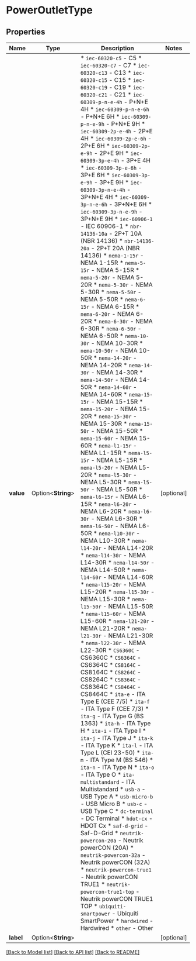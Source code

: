 # PowerOutletType

## Properties

Name | Type | Description | Notes
------------ | ------------- | ------------- | -------------
**value** | Option<**String**> | * `iec-60320-c5` - C5 * `iec-60320-c7` - C7 * `iec-60320-c13` - C13 * `iec-60320-c15` - C15 * `iec-60320-c19` - C19 * `iec-60320-c21` - C21 * `iec-60309-p-n-e-4h` - P+N+E 4H * `iec-60309-p-n-e-6h` - P+N+E 6H * `iec-60309-p-n-e-9h` - P+N+E 9H * `iec-60309-2p-e-4h` - 2P+E 4H * `iec-60309-2p-e-6h` - 2P+E 6H * `iec-60309-2p-e-9h` - 2P+E 9H * `iec-60309-3p-e-4h` - 3P+E 4H * `iec-60309-3p-e-6h` - 3P+E 6H * `iec-60309-3p-e-9h` - 3P+E 9H * `iec-60309-3p-n-e-4h` - 3P+N+E 4H * `iec-60309-3p-n-e-6h` - 3P+N+E 6H * `iec-60309-3p-n-e-9h` - 3P+N+E 9H * `iec-60906-1` - IEC 60906-1 * `nbr-14136-10a` - 2P+T 10A (NBR 14136) * `nbr-14136-20a` - 2P+T 20A (NBR 14136) * `nema-1-15r` - NEMA 1-15R * `nema-5-15r` - NEMA 5-15R * `nema-5-20r` - NEMA 5-20R * `nema-5-30r` - NEMA 5-30R * `nema-5-50r` - NEMA 5-50R * `nema-6-15r` - NEMA 6-15R * `nema-6-20r` - NEMA 6-20R * `nema-6-30r` - NEMA 6-30R * `nema-6-50r` - NEMA 6-50R * `nema-10-30r` - NEMA 10-30R * `nema-10-50r` - NEMA 10-50R * `nema-14-20r` - NEMA 14-20R * `nema-14-30r` - NEMA 14-30R * `nema-14-50r` - NEMA 14-50R * `nema-14-60r` - NEMA 14-60R * `nema-15-15r` - NEMA 15-15R * `nema-15-20r` - NEMA 15-20R * `nema-15-30r` - NEMA 15-30R * `nema-15-50r` - NEMA 15-50R * `nema-15-60r` - NEMA 15-60R * `nema-l1-15r` - NEMA L1-15R * `nema-l5-15r` - NEMA L5-15R * `nema-l5-20r` - NEMA L5-20R * `nema-l5-30r` - NEMA L5-30R * `nema-l5-50r` - NEMA L5-50R * `nema-l6-15r` - NEMA L6-15R * `nema-l6-20r` - NEMA L6-20R * `nema-l6-30r` - NEMA L6-30R * `nema-l6-50r` - NEMA L6-50R * `nema-l10-30r` - NEMA L10-30R * `nema-l14-20r` - NEMA L14-20R * `nema-l14-30r` - NEMA L14-30R * `nema-l14-50r` - NEMA L14-50R * `nema-l14-60r` - NEMA L14-60R * `nema-l15-20r` - NEMA L15-20R * `nema-l15-30r` - NEMA L15-30R * `nema-l15-50r` - NEMA L15-50R * `nema-l15-60r` - NEMA L15-60R * `nema-l21-20r` - NEMA L21-20R * `nema-l21-30r` - NEMA L21-30R * `nema-l22-30r` - NEMA L22-30R * `CS6360C` - CS6360C * `CS6364C` - CS6364C * `CS8164C` - CS8164C * `CS8264C` - CS8264C * `CS8364C` - CS8364C * `CS8464C` - CS8464C * `ita-e` - ITA Type E (CEE 7/5) * `ita-f` - ITA Type F (CEE 7/3) * `ita-g` - ITA Type G (BS 1363) * `ita-h` - ITA Type H * `ita-i` - ITA Type I * `ita-j` - ITA Type J * `ita-k` - ITA Type K * `ita-l` - ITA Type L (CEI 23-50) * `ita-m` - ITA Type M (BS 546) * `ita-n` - ITA Type N * `ita-o` - ITA Type O * `ita-multistandard` - ITA Multistandard * `usb-a` - USB Type A * `usb-micro-b` - USB Micro B * `usb-c` - USB Type C * `dc-terminal` - DC Terminal * `hdot-cx` - HDOT Cx * `saf-d-grid` - Saf-D-Grid * `neutrik-powercon-20a` - Neutrik powerCON (20A) * `neutrik-powercon-32a` - Neutrik powerCON (32A) * `neutrik-powercon-true1` - Neutrik powerCON TRUE1 * `neutrik-powercon-true1-top` - Neutrik powerCON TRUE1 TOP * `ubiquiti-smartpower` - Ubiquiti SmartPower * `hardwired` - Hardwired * `other` - Other | [optional]
**label** | Option<**String**> |  | [optional]

[[Back to Model list]](../README.md#documentation-for-models) [[Back to API list]](../README.md#documentation-for-api-endpoints) [[Back to README]](../README.md)


